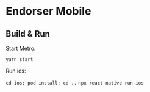 
# Endorser Mobile

## Build & Run

Start Metro:

`yarn start`

Run ios:

`cd ios; pod install; cd ..`
`npx react-native run-ios`
